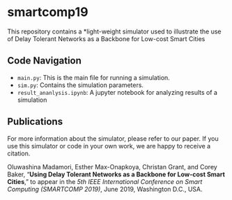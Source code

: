# smartcomp19

This repository contains a *light-weight simulator used to illustrate the use of Delay Tolerant Networks as a Backbone for Low-cost Smart Cities


## Code Navigation

* `main.py`: This is the main file for running a simulation.
* `sim.py`: Contains the simulation parameters.
* `result_ananlysis.ipynb`: A jupyter notebook for analyzing results of a simulation


## Publications

For more information about the simulator, please refer to our paper. If you use this simulator or code in your own work, we are happy to receive a citation.

Oluwashina Madamori, Esther Max-Onapkoya, Christan Grant, and Corey Baker, “**Using Delay Tolerant Networks as a Backbone for Low-cost Smart Cities**,” to appear in the *5th IEEE International Conference on Smart Computing (SMARTCOMP 2019)*, June 2019, Washington D.C., USA. 

[//]: #[[PDF](https://arxiv.org/pdf/1708.02151.pdf)]




